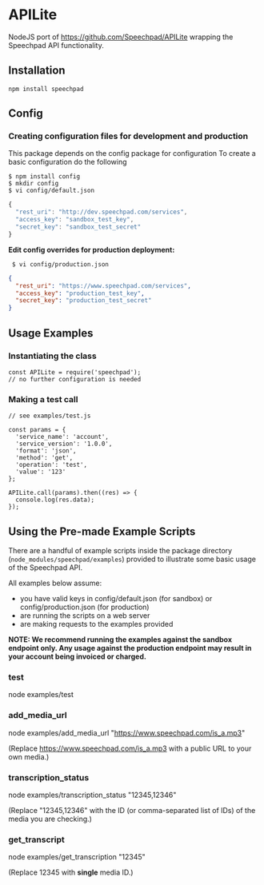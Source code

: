 APILite
=======

NodeJS port of https://github.com/Speechpad/APILite wrapping the Speechpad API functionality.

## Installation

	npm install speechpad

## Config

### Creating configuration files for development and production

This package depends on the config package for configuration
To create a basic configuration do the following
```shell
$ npm install config
$ mkdir config
$ vi config/default.json
```
```js
{
  "rest_uri": "http://dev.speechpad.com/services",
  "access_key": "sandbox_test_key",
  "secret_key": "sandbox_test_secret"
}
```

**Edit config overrides for production deployment:**

```shell
 $ vi config/production.json
```

```json
{
  "rest_uri": "https://www.speechpad.com/services",
  "access_key": "production_test_key",
  "secret_key": "production_test_secret"
}
```

## Usage Examples

### Instantiating the class

	const APILite = require('speechpad');
	// no further configuration is needed

### Making a test call

	// see examples/test.js

	const params = {
	  'service_name': 'account',
	  'service_version': '1.0.0',
	  'format': 'json',
	  'method': 'get',
	  'operation': 'test',
	  'value': '123'
	};

	APILite.call(params).then((res) => {
	  console.log(res.data);
	});

## Using the Pre-made Example Scripts

There are a handful of example scripts inside the package directory (`node_modules/speechpad/examples`) provided to illustrate some basic usage of the Speechpad API.

All examples below assume:

 - you have valid keys in config/default.json (for sandbox) or config/production.json (for production)
 - are running the scripts on a web server
 - are making requests to the examples provided

**NOTE: We recommend running the examples against the sandbox endpoint only.  Any usage against the production endpoint may result in your account being invoiced or charged.**

### test

node examples/test

### add_media_url

node examples/add_media_url "https://www.speechpad.com/is_a.mp3"

(Replace https://www.speechpad.com/is_a.mp3 with a public URL to your own media.)

### transcription_status

node examples/transcription_status "12345,12346"

(Replace "12345,12346" with the ID (or comma-separated list of IDs) of the media you are checking.)

### get_transcript

node examples/get_transcription "12345"

(Replace 12345 with **single** media ID.)